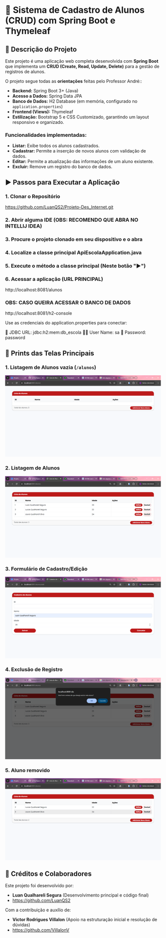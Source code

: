 # 🏫 Sistema de Cadastro de Alunos (CRUD) com Spring Boot e Thymeleaf

## 🎯 Descrição do Projeto

Este projeto é uma aplicação web completa desenvolvida com **Spring Boot** que implementa um **CRUD (Create, Read, Update, Delete)** para a gestão de registros de alunos.

O projeto segue todas as **orientações** feitas pelo Professor André::

* **Backend:** Spring Boot 3+ (Java)
* **Acesso a Dados:** Spring Data JPA
* **Banco de Dados:** H2 Database (em memória, configurado no `application.properties`)
* **Frontend (Views):** Thymeleaf
* **Estilização:** Bootstrap 5 e CSS Customizado, garantindo um layout responsivo e organizado.

### Funcionalidades implementadas:
* **Listar:** Exibe todos os alunos cadastrados.
* **Cadastrar:** Permite a inserção de novos alunos com validação de dados.
* **Editar:** Permite a atualização das informações de um aluno existente.
* **Excluir:** Remove um registro do banco de dados.

## ▶ Passos para Executar a Aplicação

### 1. Clonar o Repositório

https://github.com/LuanQS2/Projeto-Des_Internet.git

### 2. Abrir alguma IDE (OBS: RECOMENDO QUE ABRA NO INTELLIJ IDEA)

### 3. Procure o projeto clonado em seu dispositivo e o abra

### 4. Localize a classe principal ApiEscolaApplication.java

### 5. Execute o método a classe principal (Neste botão "▶️")

### 6. Acessar a aplicação (URL PRINCIPAL)

http://localhost:8081/alunos

### OBS: CASO QUEIRA ACESSAR O BANCO DE DADOS 

http://localhost:8081/h2-console

Use as credenciais do application.properties para conectar:

🏦 JDBC URL: jdbc:h2:mem:db_escola
👨‍💻 User Name: sa
🔑 Password: password


## 📸 Prints das Telas Principais

### 1. Listagem de Alunos vazia (`/alunos`)

![Tela de lista de Alunos](src/main/resources/static/img/Lista-vazia.png)

### 2. Listagem de Alunos

![Listagem de Alunos](src/main/resources/static/img/tela-lista-alunos-add.png)

### 3. Formulário de Cadastro/Edição

![Formulário de Cadastro](src/main/resources/static/img/tela-de-cadastro.png)

### 4. Exclusão de Registro

![Confirmação de Exclusão](src/main/resources/static/img/Excluir-cadastro.png)

### 5. Aluno removido

![Aluno removido](src/main/resources/static/img/Aluno-Excluido.png)


## 🤝 Créditos e Colaboradores

Este projeto foi desenvolvido por:

* **Luan Qualhareli Segura** (Desenvolvimento principal e código final)
* https://github.com/LuanQS2

Com a contribuição e auxílio de:

* **Victor Rodrigues Villalon** (Apoio na estruturação inicial e resolução de dúvidas)
* https://github.com/VillalonV
